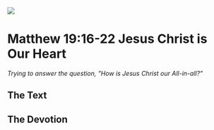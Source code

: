 <img class="intro-right" src="/images/art-matthew.jpg">

# Matthew 19:16-22 Jesus Christ is Our Heart

*Trying to answer the question, "How is Jesus Christ our All-in-all?"*

## The Text

## The Devotion